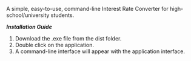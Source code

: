 A simple, easy-to-use, command-line Interest Rate Converter for high-school/university students.

***Installation Guide***

1. Download the .exe file from the dist folder.
2. Double click on the application.
3. A command-line interface will appear with the application interface.
